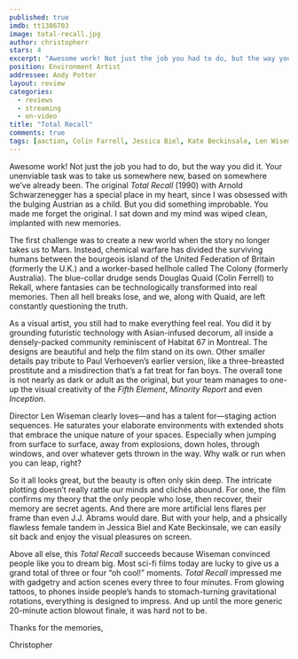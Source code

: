 ```yaml
---
published: true
imdb: tt1386703
image: total-recall.jpg
author: christopherr
stars: 4
excerpt: "Awesome work! Not just the job you had to do, but the way you did it. Your unenviable task was to take us somewhere new, based on somewhere we&rsquo;ve already been. "
position: Environment Artist
addressee: Andy Potter
layout: review
categories:
  - reviews
  - streaming
  - on-video
title: "Total Recall"
comments: true
tags: [aaction, Colin Farrell, Jessica Biel, Kate Beckinsale, Len Wiseman, Philip K. Dick, Remake, sci-fi, Total recall, Uncategorized]
---
```

<p>Awesome work! Not just the job you had to do, but the way you did it. Your unenviable task was to take us somewhere new, based on somewhere we&rsquo;ve already been. The original <em>Total Recall</em> (1990) with Arnold Schwarzenegger has a special place in my heart, since I was obsessed with the bulging Austrian as a child. But you did something improbable. You made me forget the original. I sat down and my mind was wiped clean, implanted with new memories.</p>
<p>The first challenge was to create a new world when the story no longer takes us to Mars. Instead, chemical warfare has divided the surviving humans between the bourgeois island of the United Federation of Britain (formerly the U.K.) and a worker-based hellhole called The Colony (formerly Australia). The blue-collar drudge sends Douglas Quaid (Colin Ferrell) to Rekall, where fantasies can be technologically transformed into real memories. Then all hell breaks lose, and we, along with Quaid, are left constantly questioning the truth.</p>
<p>As a visual artist, you still had to make everything feel real. You did it by grounding futuristic technology with Asian-infused decorum, all inside a densely-packed community reminiscent of Habitat 67 in Montreal. The designs are beautiful and help the film stand on its own. Other smaller details pay tribute to Paul Verhoeven&rsquo;s earlier version, like a three-breasted prostitute and a misdirection that&rsquo;s a fat treat for fan boys. The overall tone is not nearly as dark or adult as the original, but your team manages to one-up the visual creativity of the <em>Fifth Element</em>, <em>Minority Report</em> and even <em>Inception</em>.</p>
<p>Director Len Wiseman clearly loves&shy;&mdash;and has a talent for&mdash;staging action sequences. He saturates your elaborate environments with extended shots that embrace the unique nature of your spaces. Especially when jumping from surface to surface, away from explosions, down holes, through windows, and over whatever gets thrown in the way. Why walk or run when you can leap, right?</p>
<p>So it all looks great, but the beauty is often only skin deep. The intricate plotting doesn&rsquo;t really rattle our minds and clich&eacute;s abound. For one, the film confirms my theory that the only people who lose, then recover, their memory are secret agents. And there are more artificial lens flares per frame than even J.J. Abrams would dare. But with your help, and a phsically flawless female tandem in Jessica Biel and Kate Beckinsale, we can easily sit back and enjoy the visual pleasures on screen.</p>
<p>Above all else, this <em>Total Recall</em> succeeds because Wiseman convinced people like you to dream big. Most sci-fi films today are lucky to give us a grand total of three or four &ldquo;oh cool!&rdquo; moments. <em>Total Recall </em>impressed me with gadgetry and action scenes every three to four minutes. From glowing tattoos, to phones inside people&rsquo;s hands to stomach-turning gravitational rotations, everything is designed to impress. And up until the more generic 20-minute action blowout finale, it was hard not to be.</p>
<p>Thanks for the memories,</p>
<p>Christopher</p>
